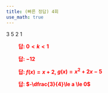```yaml
---
title: (빠른 정답) 4회
use_math: true
---
```


3 5 2 1

**<span style="color: red;">$\qquad$답: $0<k<1$</span>**

**<span style="color: red;">$\qquad$답: $-12$</span>**

**<span style="color: red;">$\qquad$답: $f(x)=x+2$, $g(x)=x^2+2x-5$</span>**

**<span style="color: red;">$\qquad$답: $-\dfrac{3}{4}\le a \le 0$</span>**